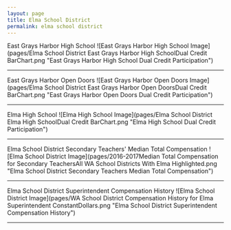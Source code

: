 ```yaml
---
layout: page
title: Elma School District
permalink: elma school district
---
```



East Grays Harbor High School
![East Grays Harbor High School Image](pages/Elma School District East Grays Harbor High SchoolDual Credit BarChart.png "East Grays Harbor High School Dual Credit Participation")

___

East Grays Harbor Open Doors
![East Grays Harbor Open Doors Image](pages/Elma School District East Grays Harbor Open DoorsDual Credit BarChart.png "East Grays Harbor Open Doors Dual Credit Participation")

___

Elma High School
![Elma High School Image](pages/Elma School District Elma High SchoolDual Credit BarChart.png "Elma High School Dual Credit Participation")

___

Elma School District Secondary Teachers' Median Total Compensation
![Elma School District Image](pages/2016-2017Median Total Compensation for Secondary TeachersAll WA School Districts With Elma Highlighted.png "Elma School District Secondary Teachers Median Total Compensation")

___

Elma School District Superintendent Compensation History
![Elma School District Image](pages/WA School District Compensation History for Elma Superintendent ConstantDollars.png "Elma School District Superintendent Compensation History")

___

